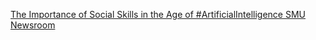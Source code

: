 [The Importance of Social Skills in the Age of #ArtificialIntelligence   SMU Newsroom](https://qi.tc/qi/113376)